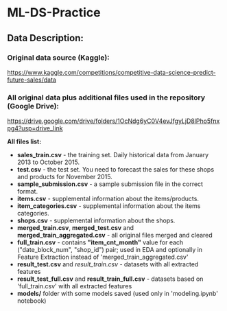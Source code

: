 # **ML-DS-Practice**

## **Data Description:**
### **Original data source (Kaggle):** 
https://www.kaggle.com/competitions/competitive-data-science-predict-future-sales/data
### **All original data plus additional files used in the repository (Google Drive):**
https://drive.google.com/drive/folders/1OcNdg6yC0V4evJfgyLjD8lPho5fnxpg4?usp=drive_link

**All files list:**
- **sales_train.csv** - the training set. Daily historical data from January 2013 to October 2015.
- **test.csv** - the test set. You need to forecast the sales for these shops and products for November 2015.
- **sample_submission.csv** - a sample submission file in the correct format.
- **items.csv** - supplemental information about the items/products.
- **item_categories.csv**  - supplemental information about the items categories.
- **shops.csv** - supplemental information about the shops.
- **merged_train.csv**, **merged_test.csv** and **merged_train_aggregated.csv** - all original files merged and cleared
- **full_train.csv** - contains **"item_cnt_month"** value for each ("date_block_num", "shop_id") pair; used in EDA and optionally in Feature Extraction instead of 'merged_train_aggregated.csv'
- **result_test.csv** and *result_train.csv* - datasets with all extracted features
- **result_test_full.csv** and **result_train_full.csv** - datasets based on 'full_train.csv' with all extracted features
- **models/** folder with some models saved (used only in 'modeling.ipynb' notebook)